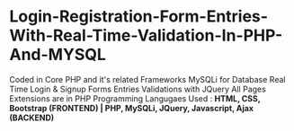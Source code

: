 # **Login-Registration-Form-Entries-With-Real-Time-Validation-In-PHP-And-MYSQL**

Coded in Core PHP and it's related Frameworks
MySQLi for Database
Real Time Login & Signup Forms Entries Validations with JQuery
All Pages Extensions are in PHP
Programming Langugaes Used : **HTML, CSS, Bootstrap (FRONTEND) | PHP, MySQLi, JQuery, Javascript, Ajax (BACKEND)**

